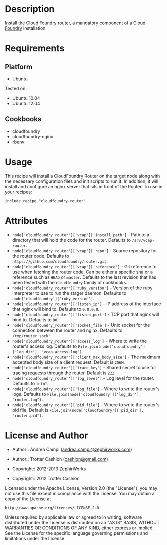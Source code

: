 Description
===========

Install the Cloud Foundry [router](https://github.com/cloudfoundry/router),
a mandatory component of a [Cloud Foundry](http://www.cloudfoundry.org)
installation.

Requirements
============

Platform
--------

* Ubuntu

Tested on:

* Ubuntu 10.04
* Ubuntu 12.04

Cookbooks
---------

* cloudfoundry
* cloudfoundry-nginx
* rbenv

Usage
=====

This recipe will install a CloudFoundry Router on the target node along
with the necessary configuration files and init scripts to run it. In
addition, it will install and configure an nginx server that sits in
front of the Router. To use in your recipes:

    include_recipe "cloudfoundry-router"

Attributes
==========

* `node['cloudfoundry_router']['vcap']['install_path']` - Path to a directory
that will hold the code for the router. Defaults to `/srv/vcap-router`.
* `node['cloudfoundry_router']['vcap']['repo']` - Source repository for the
router code. Defaults to `https://github.com/cloudfoundry/router.git`.
* `node['cloudfoundry_router']['vcap']['reference']` - Git reference to use
when fetching the router code. Can be either a specific sha or a reference
such as `HEAD` or `master`. Defaults to the last revision that has been
tested with the `cloudfoundry` family of cookbooks.
* `node['cloudfoundry_router']['ruby_version']` - Version of the ruby
interpreter to use to run the stager daemon. Defaults to
`node['cloudfoundry']['ruby_version']`.
* `node['cloudfoundry_router']['listen_ip']` - IP address of the interface
that nginx will bind to. Defaults to `0.0.0.0`.
* `node['cloudfoundry_router']['listen_port']` - TCP port that nginx
will bind to. Defaults to `80`.
* `node['cloudfoundry_router']['socket_file']` - Unix socket for the
connection between the router and nginx. Defaults to `/tmp/router.sock"`.
* `node['cloudfoundry_router']['access_log']` - Where to write the router's
access log. Defaults to `File.join(node['cloudfoundry']['log_dir'], "vcap.access.log")`.
* `node['cloudfoundry_router']['client_max_body_size']` - The maximum
accepted body size of a client request. Default is `256M`.
* `node['cloudfoundry_router']['trace_key']` - Shared secret to use for
tracing requests through the router. Default is `222`.
* `node['cloudfoundry_router']['log_level']` - Log level for the router.
Defaults to `info"`.
* `node['cloudfoundry_router']['log_file']` - Where to write the router's
logs. Defaults to `File.join(node['cloudfoundry']['log_dir'], "router.log")`.
* `node['cloudfoundry_router']['pid_file']` - Where to write the router's
pid file. Default is `File.join(node['cloudfoundry']['pid_dir'], "router.pid")`.

License and Author
==================

* Author:: Andrea Campi (<andrea.campi@zephirworks.com>)
* Author:: Trotter Cashion (<cashion@gmail.com>)

* Copyright:: 2012-2013 ZephirWorks
* Copyright:: 2012 Trotter Cashion

Licensed under the Apache License, Version 2.0 (the "License");
you may not use this file except in compliance with the License.
You may obtain a copy of the License at

    http://www.apache.org/licenses/LICENSE-2.0

Unless required by applicable law or agreed to in writing, software
distributed under the License is distributed on an "AS IS" BASIS,
WITHOUT WARRANTIES OR CONDITIONS OF ANY KIND, either express or implied.
See the License for the specific language governing permissions and
limitations under the License.
